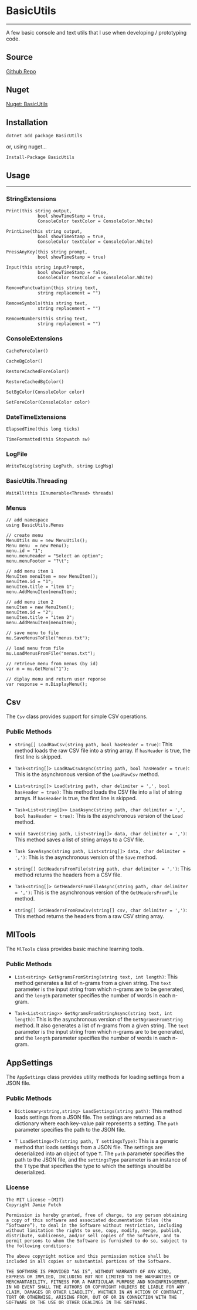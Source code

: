 # BasicUtils
--------
A few basic console and text utils that I use when developing / prototyping code.

## Source
[Github Repo](https://github.com/jamiefutch/BasicUtils)

## Nuget
[Nuget: BasicUtils](https://www.nuget.org/packages/BasicUtils/)

## Installation
```
dotnet add package BasicUtils
```
or, using nuget...
```
Install-Package BasicUtils
```

## Usage
--------
### StringExtensions
```
Print(this string output, 
            bool showTimeStamp = true,
            ConsoleColor textColor = ConsoleColor.White)

PrintLine(this string output,
            bool showTimeStamp = true,
            ConsoleColor textColor = ConsoleColor.White)

PressAnyKey(this string prompt, 
            bool showTimeStamp = true)

Input(this string inputPrompt,
            bool showTimeStamp = false,
            ConsoleColor textColor = ConsoleColor.White)

RemovePunctuation(this string text,
            string replacement = "")

RemoveSymbols(this string text,
            string replacement = "")

RemoveNumbers(this string text,
            string replacement = "")
```
### ConsoleExtensions
```
CacheForeColor()

CacheBgColor()

RestoreCachedForeColor()

RestoreCachedBgColor()

SetBgColor(ConsoleColor color)

SetForeColor(ConsoleColor color)
```
### DateTimeExtensions
```
ElapsedTime(this long ticks)

TimeFormatted(this Stopwatch sw)
```
### LogFile
```
WriteToLog(string LogPath, string LogMsg)
```
### BasicUtils.Threading
```
WaitAll(this IEnumerable<Thread> threads)
```
### Menus
```
// add namespace
using BasicUtils.Menus

// create menu
MenuUtils mu = new MenuUtils();
Menu menu  = new Menu();
menu.id = "1";
menu.menuHeader = "Select an option";
menu.menuFooter = "?\t";

// add menu item 1
MenuItem menuItem = new MenuItem();
menuItem.id = "1";
menuItem.title = "item 1";
menu.AddMenuItem(menuItem);

// add menu item 2
menuItem = new MenuItem();
menuItem.id = "2";
menuItem.title = "item 2";
menu.AddMenuItem(menuItem);

// save menu to file
mu.SaveMenusToFile("menus.txt");

// load menu from file
mu.LoadMenusFromFile("menus.txt");

// retrieve menu from menus (by id)
var m = mu.GetMenu("1");

// diplay menu and return user reponse
var response = m.DisplayMenu();
```

## Csv

The `Csv` class provides support for simple CSV operations.

### Public Methods

- `string[] LoadRawCsv(string path, bool hasHeader = true)`: This method loads the raw CSV file into a string array. If `hasHeader` is true, the first line is skipped.

- `Task<string[]> LoadRawCsvAsync(string path, bool hasHeader = true)`: This is the asynchronous version of the `LoadRawCsv` method.

- `List<string[]> Load(string path, char delimiter = ',', bool hasHeader = true)`: This method loads the CSV file into a list of string arrays. If `hasHeader` is true, the first line is skipped.

- `Task<List<string[]>> LoadAsync(string path, char delimiter = ',', bool hasHeader = true)`: This is the asynchronous version of the `Load` method.

- `void Save(string path, List<string[]> data, char delimiter = ',')`: This method saves a list of string arrays to a CSV file.

- `Task SaveAsync(string path, List<string[]> data, char delimiter = ',')`: This is the asynchronous version of the `Save` method.

- `string[] GetHeadersFromFile(string path, char delimiter = ',')`: This method returns the headers from a CSV file.

- `Task<string[]> GetHeadersFromFileAsync(string path, char delimiter = ',')`: This is the asynchronous version of the `GetHeadersFromFile` method.

- `string[] GetHeadersFromRawCsv(string[] csv, char delimiter = ',')`: This method returns the headers from a raw CSV string array.


## MlTools

The `MlTools` class provides basic machine learning tools.

### Public Methods

- `List<string> GetNgramsFromString(string text, int length)`: This method generates a list of n-grams from a given string. The `text` parameter is the input string from which n-grams are to be generated, and the `length` parameter specifies the number of words in each n-gram.

- `Task<List<string>> GetNgramsFromStringAsync(string text, int length)`: This is the asynchronous version of the `GetNgramsFromString` method. It also generates a list of n-grams from a given string. The `text` parameter is the input string from which n-grams are to be generated, and the `length` parameter specifies the number of words in each n-gram.


## AppSettings

The `AppSettings` class provides utility methods for loading settings from a JSON file.

### Public Methods

- `Dictionary<string,string> LoadSettings(string path)`: This method loads settings from a JSON file. The settings are returned as a dictionary where each key-value pair represents a setting. The `path` parameter specifies the path to the JSON file.

- `T LoadSettings<T>(string path, T settingsType)`: This is a generic method that loads settings from a JSON file. The settings are deserialized into an object of type `T`. The `path` parameter specifies the path to the JSON file, and the `settingsType` parameter is an instance of the `T` type that specifies the type to which the settings should be deserialized.


### License
```
The MIT License ~(MIT)
Copyright Jamie Futch

Permission is hereby granted, free of charge, to any person obtaining a copy of this software and associated documentation files (the “Software”), to deal in the Software without restriction, including without limitation the rights to use, copy, modify, merge, publish, distribute, sublicense, and/or sell copies of the Software, and to permit persons to whom the Software is furnished to do so, subject to the following conditions:

The above copyright notice and this permission notice shall be included in all copies or substantial portions of the Software.

THE SOFTWARE IS PROVIDED “AS IS”, WITHOUT WARRANTY OF ANY KIND, EXPRESS OR IMPLIED, INCLUDING BUT NOT LIMITED TO THE WARRANTIES OF MERCHANTABILITY, FITNESS FOR A PARTICULAR PURPOSE AND NONINFRINGEMENT. IN NO EVENT SHALL THE AUTHORS OR COPYRIGHT HOLDERS BE LIABLE FOR ANY CLAIM, DAMAGES OR OTHER LIABILITY, WHETHER IN AN ACTION OF CONTRACT, TORT OR OTHERWISE, ARISING FROM, OUT OF OR IN CONNECTION WITH THE SOFTWARE OR THE USE OR OTHER DEALINGS IN THE SOFTWARE.
```